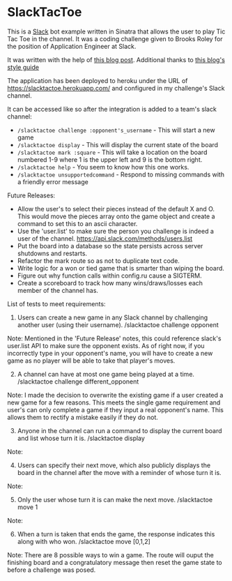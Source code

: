 # SlackTacToe

This is a [Slack](https://slack.com) bot example written in Sinatra that allows the user to play Tic Tac Toe in the channel. It was a coding challenge given to Brooks Roley for the position of Application Engineer at Slack.

It was written with the help of [this blog post](http://wearestac.com/blog/building-a-slack-slash-command-with-sinatra-finch-and-heroku). Additional thanks to [this blog's style guide](https://medium.com/slack-developer-blog/slash-commands-style-guide-4e91272aa43a#.lx5ecndad)

The application has been deployed to heroku under the URL of https://slacktactoe.herokuapp.com/ and configured in my challenge's Slack channel.

It can be accessed like so after the integration is added to a team's slack channel:

* `/slacktactoe challenge :opponent's_username` - This will start a new game
* `/slacktactoe display` - This will display the current state of the board
* `/slacktactoe mark :square` - This will take a location on the board numbered 1-9 where 1 is the upper left and 9 is the bottom right.
* `/slacktactoe help` - You seem to know how this one works.
* `/slacktactoe unsupportedcommand` - Respond to missing commands with a friendly error message



Future Releases:

- Allow the user's to select their pieces instead of the default X and O.
  This would move the pieces array onto the game object and create a command to set this to an ascii character.
- Use the 'user.list' to make sure the person you challenge is indeed a user of the channel.
  https://api.slack.com/methods/users.list
- Put the board into a database so the state persists across server shutdowns and restarts.
- Refactor the mark route so as not to duplicate text code.
- Write logic for a won or tied game that is smarter than wiping the board.
- Figure out why function calls within config.ru cause a SIGTERM.
- Create a scoreboard to track how many wins/draws/losses each member of the channel has.



List of tests to meet requirements:
1. Users can create a new game in any Slack channel by challenging another user (using their username).
  /slacktactoe challenge opponent

Note: Mentioned in the 'Future Release' notes, this could reference slack's user.list API to make sure the opponent exists.
As of right now, if you incorrectly type in your opponent's name, you will have to create a new game as no player will be able to take that player's moves.

2. A channel can have at most one game being played at a time.
  /slacktactoe challenge different_opponent

Note: I made the decision to overwrite the existing game if a user created a new game for a few reasons.
This meets the single game requirement and user's can only complete a game if they input a real opponent's name. This allows them to rectify a mistake easily if they do not.

3. Anyone in the channel can run a command to display the current board and list whose turn it is.
  /slacktactoe display

Note:

4. Users can specify their next move, which also publicly displays the board in the channel after the move with a reminder of whose turn it is.

Note:

5. Only the user whose turn it is can make the next move.
  /slacktactoe move 1

Note:

6. When a turn is taken that ends the game, the response indicates this along with who won.
  /slacktactoe move [0,1,2]

Note: There are 8 possible ways to win a game. The route will ouput the finishing board and a congratulatory message then reset the game state to before a challenge was posed.